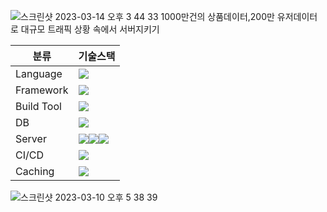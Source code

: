 ![스크린샷 2023-03-14 오후 3 44 33](https://user-images.githubusercontent.com/22368351/224917663-c77598dc-a738-4709-aa11-dd216232b666.png)
1000만건의 상품데이터,200만 유저데이터로 대규모 트래픽 상황 속에서 서버지키기 


|분류|기술스택|
|------|---|
|Language|<img src="https://img.shields.io/badge/JAVA-EE4353?style=for-the-badge&logo=&logoColor=white">|
|Framework|<img src="https://img.shields.io/badge/Spring Boot-6DB33F?style=for-the-badge&logo=Spring Boot&logoColor=white">|
|Build Tool|<img src="https://img.shields.io/badge/Gradle-02303A?style=for-the-badge&logo=Gradle&logoColor=white">|
|DB|<img src="https://img.shields.io/badge/MySQL-4479A1?style=for-the-badge&logo=MySQL&logoColor=white">|
|Server|<img src="https://img.shields.io/badge/Amazon EC2-FF9900?style=for-the-badge&logo=Amazon EC2&logoColor=white"><img src="https://img.shields.io/badge/AWS MSK-FF9900?style=for-the-badge&logo=&logoColor=white"><img src="https://img.shields.io/badge/AWS Elasticache-FF9900?style=for-the-badge&logo=&logoColor=white">|
|CI/CD|<img src="https://img.shields.io/badge/GitHub Actions-2088FF?style=for-the-badge&logo=GitHub Actions&logoColor=white">|
|Caching|<img src="https://img.shields.io/badge/Redis-DC382D?style=for-the-badge&logo=Redis&logoColor=white">|



![스크린샷 2023-03-10 오후 5 38 39](https://user-images.githubusercontent.com/22368351/224266449-dd7db097-072e-48e4-9f2e-f26c90254793.png)
